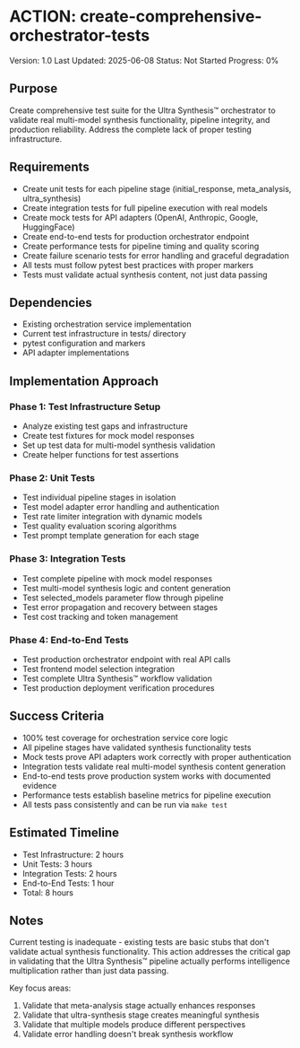 # ACTION: create-comprehensive-orchestrator-tests

Version: 1.0
Last Updated: 2025-06-08
Status: Not Started
Progress: 0%

## Purpose

Create comprehensive test suite for the Ultra Synthesis™ orchestrator to validate real multi-model synthesis functionality, pipeline integrity, and production reliability. Address the complete lack of proper testing infrastructure.

## Requirements

- Create unit tests for each pipeline stage (initial_response, meta_analysis, ultra_synthesis)
- Create integration tests for full pipeline execution with real models
- Create mock tests for API adapters (OpenAI, Anthropic, Google, HuggingFace)
- Create end-to-end tests for production orchestrator endpoint
- Create performance tests for pipeline timing and quality scoring
- Create failure scenario tests for error handling and graceful degradation
- All tests must follow pytest best practices with proper markers
- Tests must validate actual synthesis content, not just data passing

## Dependencies

- Existing orchestration service implementation
- Current test infrastructure in tests/ directory
- pytest configuration and markers
- API adapter implementations

## Implementation Approach

### Phase 1: Test Infrastructure Setup

- Analyze existing test gaps and infrastructure
- Create test fixtures for mock model responses
- Set up test data for multi-model synthesis validation
- Create helper functions for test assertions

### Phase 2: Unit Tests

- Test individual pipeline stages in isolation
- Test model adapter error handling and authentication
- Test rate limiter integration with dynamic models
- Test quality evaluation scoring algorithms
- Test prompt template generation for each stage

### Phase 3: Integration Tests

- Test complete pipeline with mock model responses
- Test multi-model synthesis logic and content generation
- Test selected_models parameter flow through pipeline
- Test error propagation and recovery between stages
- Test cost tracking and token management

### Phase 4: End-to-End Tests

- Test production orchestrator endpoint with real API calls
- Test frontend model selection integration
- Test complete Ultra Synthesis™ workflow validation
- Test production deployment verification procedures

## Success Criteria

- 100% test coverage for orchestration service core logic
- All pipeline stages have validated synthesis functionality tests
- Mock tests prove API adapters work correctly with proper authentication
- Integration tests validate real multi-model synthesis content generation
- End-to-end tests prove production system works with documented evidence
- Performance tests establish baseline metrics for pipeline execution
- All tests pass consistently and can be run via `make test`

## Estimated Timeline

- Test Infrastructure: 2 hours
- Unit Tests: 3 hours
- Integration Tests: 2 hours
- End-to-End Tests: 1 hour
- Total: 8 hours

## Notes

Current testing is inadequate - existing tests are basic stubs that don't validate actual synthesis functionality. This action addresses the critical gap in validating that the Ultra Synthesis™ pipeline actually performs intelligence multiplication rather than just data passing.

Key focus areas:
1. Validate that meta-analysis stage actually enhances responses
2. Validate that ultra-synthesis stage creates meaningful synthesis
3. Validate that multiple models produce different perspectives
4. Validate error handling doesn't break synthesis workflow
